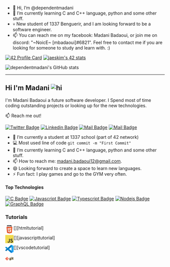 - :wave: Hi, I’m @dependentmadani
- :pray: I’m currently learning C and C++ language, python and some other stuff.
- :skull: New student of 1337 Benguerir, and I am looking forward to be a software engineer.
- 📫 You can reach me on my facebook: Madani Badaoui, or join me on discord: "~NoicE~ [mbadaoui]#6821". Feel free to contact me if you are looking for someone to study and learn with. :)

[![42 Profile Card](https://1337-readme.vercel.app/api/profile?cursus=42cursus&dark=true&email=hide&login=mbadaoui)](https://github.com/mohouyizme/1337-readme)
[![jaeskim's 42 stats](https://badge42.herokuapp.com/api/stats/mbadaoui)](https://github.com/JaeSeoKim/badge42)

<!---
dependentmadani/dependentmadani is a ✨ special ✨ repository because its `README.md` (this file) appears on your GitHub profile.
You can click the Preview link to take a look at your changes.
--->

![dependentmadani's GitHub stats](https://github-readme-stats.vercel.app/api?username=dependentmadani&show_icons=true&theme=tokyonight)

----------------------------------------------------------------------------------------------------------------------------------------------------------------------------

## Hi I'm Madani <img src="https://user-images.githubusercontent.com/1303154/88677602-1635ba80-d120-11ea-84d8-d263ba5fc3c0.gif" width="28px" alt="hi">

I'm Madani Badaoui a future software developer. I Spend most of time coding outstanding projects or looking up for the new technologies.

:mailbox: Reach me out!

[![Twitter Badge](https://img.shields.io/badge/-@Ipenywis-1ca0f1?style=flat&labelColor=1ca0f1&logo=twitter&logoColor=white&link=https://twitter.com/BadaouiMadani)](https://twitter.com/BadaouiMadani) [![Linkedin Badge](https://img.shields.io/badge/-Madani-0e76a8?style=flat&labelColor=0e76a8&logo=linkedin&logoColor=white)](https://www.linkedin.com/in/madani-badaoui/) [![Mail Badge](https://img.shields.io/badge/-@badaouimadani-e84393?style=flat&labelColor=e84393&logo=instagram&logoColor=white)](https://instagram.com/badaouimadani) [![Mail Badge](https://img.shields.io/badge/-islempenywis-c0392b?style=flat&labelColor=c0392b&logo=gmail&logoColor=white)](mailto:madani.badaoui12@gmail.com)

<!-- TODO: Add last video link -->

- 🔭 I’m currently a student at 1337 school (part of 42 network)
- :computer: Most used line of code `git commit -m "First Commit"`
- 🤔 I’m currently learning C and C++ language, python and some other stuff.
- 📫 How to reach me: madani.badaoui12@gmail.com.
- 😄 Looking forward to create a space to learn new languages.
- ⚡ Fun fact: I play games and go to the GYM very often.

#### Top Technologies

<!-- TODO: Make technologies links takes you to repositories -->

[![C Badge](https://img.shields.io/badge/-C-61DBFB?style=for-the-badge&labelColor=black&logo=C&logoColor=61DBFB)](#) [![Javascript Badge](https://img.shields.io/badge/-Javascript-F0DB4F?style=for-the-badge&labelColor=black&logo=javascript&logoColor=F0DB4F)](#) [![Typescript Badge](https://img.shields.io/badge/-Typescript-007acc?style=for-the-badge&labelColor=black&logo=typescript&logoColor=007acc)](#) [![Nodejs Badge](https://img.shields.io/badge/-Nodejs-3C873A?style=for-the-badge&labelColor=black&logo=node.js&logoColor=3C873A)](#) [![GraphQL Badge](https://img.shields.io/badge/-GraphQl-e535ab?style=for-the-badge&labelColor=black&logo=node.js&logoColor=e535ab)](#)

### Tutorials

[<img align="left" alt="HTML5" width="26px" src="https://raw.githubusercontent.com/github/explore/80688e429a7d4ef2fca1e82350fe8e3517d3494d/topics/html/html.png" />][htmltutorial]

[<img align="left" alt="JavaScript" width="26px" src="https://raw.githubusercontent.com/github/explore/80688e429a7d4ef2fca1e82350fe8e3517d3494d/topics/javascript/javascript.png" />][javascripttutorial]

[<img align="left" alt="Visual Studio Code" width="26px" src="https://raw.githubusercontent.com/github/explore/80688e429a7d4ef2fca1e82350fe8e3517d3494d/topics/visual-studio-code/visual-studio-code.png" />][vscodetutorial]

<img align="left" alt="Git" width="26px" src="https://raw.githubusercontent.com/github/explore/80688e429a7d4ef2fca1e82350fe8e3517d3494d/topics/git/git.png" />

<br />
<br />
